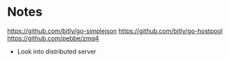# Notes

https://github.com/bitly/go-simplejson 
https://github.com/bitly/go-hostpool 
https://github.com/pebbe/zmq4 

* Look into distributed server
